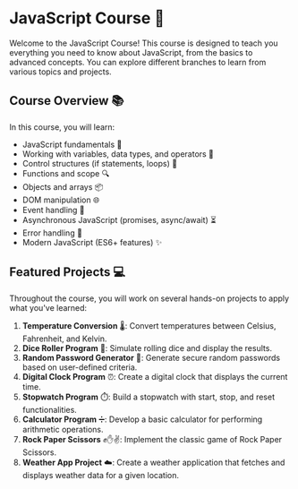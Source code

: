 # JavaScript Course 🚀

Welcome to the JavaScript Course! This course is designed to teach you everything you need to know about JavaScript, from the basics to advanced concepts. You can explore different branches to learn from various topics and projects.

## Course Overview 📚

In this course, you will learn:

- JavaScript fundamentals 📝
- Working with variables, data types, and operators 🔢
- Control structures (if statements, loops) 🔄
- Functions and scope 🔍
- Objects and arrays 📦
- DOM manipulation 🌐
- Event handling 🎉
- Asynchronous JavaScript (promises, async/await) ⏳
- Error handling 🚫
- Modern JavaScript (ES6+ features) ✨

## Featured Projects 💻

Throughout the course, you will work on several hands-on projects to apply what you've learned:

1. **Temperature Conversion** 🌡️: Convert temperatures between Celsius, Fahrenheit, and Kelvin.
2. **Dice Roller Program** 🎲: Simulate rolling dice and display the results.
3. **Random Password Generator** 🔐: Generate secure random passwords based on user-defined criteria.
4. **Digital Clock Program** ⏰: Create a digital clock that displays the current time.
5. **Stopwatch Program** ⏱️: Build a stopwatch with start, stop, and reset functionalities.
6. **Calculator Program** ➗: Develop a basic calculator for performing arithmetic operations.
7. **Rock Paper Scissors** ✊✋✌️: Implement the classic game of Rock Paper Scissors.
8. **Weather App Project** ☁️: Create a weather application that fetches and displays weather data for a given location.

<!-- ## How to Use 🛠️

To get started, clone the repository and check out the different branches for each topic and project:

```sh
git clone <repository-url>
cd <repository-directory>
git checkout <branch-name> -->
